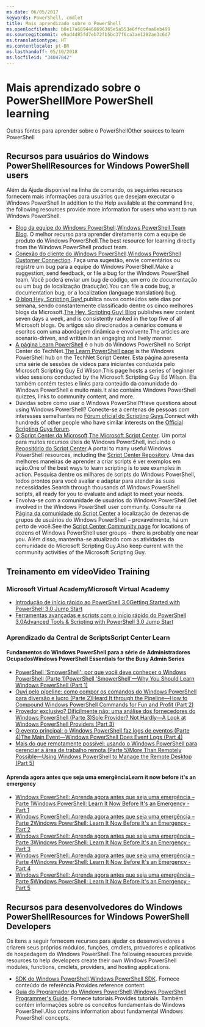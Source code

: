 ```yaml
---
ms.date: 06/05/2017
keywords: PowerShell, cmdlet
title: Mais aprendizado sobre o PowerShell
ms.openlocfilehash: b0e17a6894468696365e5a553e6ffccfaa8eb499
ms.sourcegitcommit: e9ad4d85fd7eb72fb5bc37f6ca3ae1282ae3c6d7
ms.translationtype: HT
ms.contentlocale: pt-BR
ms.lasthandoff: 05/10/2018
ms.locfileid: "34047842"
---
```

# <a name="more-powershell-learning"></a><span data-ttu-id="ea961-103">Mais aprendizado sobre o PowerShell</span><span class="sxs-lookup"><span data-stu-id="ea961-103">More PowerShell learning</span></span>

<span data-ttu-id="ea961-104">Outras fontes para aprender sobre o PowerShell</span><span class="sxs-lookup"><span data-stu-id="ea961-104">Other sources to learn PowerShell</span></span>

## <a name="resources-for-windows-powershell-users"></a><span data-ttu-id="ea961-105">Recursos para usuários do Windows PowerShell</span><span class="sxs-lookup"><span data-stu-id="ea961-105">Resources for Windows PowerShell users</span></span>

<span data-ttu-id="ea961-106">Além da Ajuda disponível na linha de comando, os seguintes recursos fornecem mais informações para usuários que desejam executar o Windows PowerShell.</span><span class="sxs-lookup"><span data-stu-id="ea961-106">In addition to the Help available at the command line, the following resources provide more information for users who want to run Windows PowerShell.</span></span>

- <span data-ttu-id="ea961-107">[Blog da equipe do Windows PowerShell](http://blogs.msdn.com/b/powershell/).</span><span class="sxs-lookup"><span data-stu-id="ea961-107">[Windows PowerShell Team Blog](http://blogs.msdn.com/b/powershell/).</span></span> <span data-ttu-id="ea961-108">O melhor recurso para aprender diretamente com a equipe de produto do Windows PowerShell.</span><span class="sxs-lookup"><span data-stu-id="ea961-108">The best resource for learning directly from the Windows PowerShell product team.</span></span>
- <span data-ttu-id="ea961-109">[Conexão do cliente do Windows PowerShell](http://Connect.Microsoft.com/PowerShell).</span><span class="sxs-lookup"><span data-stu-id="ea961-109">[Windows PowerShell Customer Connection](http://Connect.Microsoft.com/PowerShell).</span></span> <span data-ttu-id="ea961-110">Faça uma sugestão, envie comentários ou registre um bug para a equipe do Windows PowerShell.</span><span class="sxs-lookup"><span data-stu-id="ea961-110">Make a suggestion, send feedback, or file a bug for the Windows PowerShell team.</span></span> <span data-ttu-id="ea961-111">Você poderá enviar um bug de código, um erro de documentação ou um bug de localização (tradução).</span><span class="sxs-lookup"><span data-stu-id="ea961-111">You can file a code bug, a documentation bug, or a localization (language translation) bug.</span></span>
- <span data-ttu-id="ea961-112">[O blog Hey, Scripting Guy! ](https://blogs.technet.microsoft.com/heyscriptingguy/) publica novos conteúdos sete dias por semana, sendo constantemente classificado dentre os cinco melhores blogs da Microsoft.</span><span class="sxs-lookup"><span data-stu-id="ea961-112">[The Hey, Scripting Guy! Blog](https://blogs.technet.microsoft.com/heyscriptingguy/) publishes new content seven days a week, and is consistently ranked in the top five of all Microsoft blogs.</span></span> <span data-ttu-id="ea961-113">Os artigos são direcionados a cenários comuns e escritos com uma abordagem dinâmica e envolvente.</span><span class="sxs-lookup"><span data-stu-id="ea961-113">The articles are scenario-driven, and written in an engaging and lively manner.</span></span>
- <span data-ttu-id="ea961-114">[A página Learn PowerShell](https://blogs.technet.microsoft.com/heyscriptingguy/2015/01/04/weekend-scripter-the-best-ways-to-learn-powershell/) é o hub do Windows PowerShell no Script Center do TechNet.</span><span class="sxs-lookup"><span data-stu-id="ea961-114">[The Learn PowerShell page](https://blogs.technet.microsoft.com/heyscriptingguy/2015/01/04/weekend-scripter-the-best-ways-to-learn-powershell/) is the Windows PowerShell hub on the TechNet Script Center.</span></span> <span data-ttu-id="ea961-115">Esta página apresenta uma série de sessões de vídeos para iniciantes conduzida pelo Microsoft Scripting Guy Ed Wilson.</span><span class="sxs-lookup"><span data-stu-id="ea961-115">This page hosts a series of beginner video sessions conducted by the Microsoft Scripting Guy Ed Wilson.</span></span> <span data-ttu-id="ea961-116">Ela também contém testes e links para conteúdo da comunidade do Windows PowerShell e muito mais.</span><span class="sxs-lookup"><span data-stu-id="ea961-116">It also contains Windows PowerShell quizzes, links to community content, and more.</span></span>
- <span data-ttu-id="ea961-117">Dúvidas sobre como usar o Windows PowerShell?</span><span class="sxs-lookup"><span data-stu-id="ea961-117">Have questions about using Windows PowerShell?</span></span> <span data-ttu-id="ea961-118">Conecte-se a centenas de pessoas com interesses semelhantes no [Fórum oficial do Scripting Guys](http://social.technet.microsoft.com/forums/itcg/threads/).</span><span class="sxs-lookup"><span data-stu-id="ea961-118">Connect with hundreds of other people who have similar interests on the [Official Scripting Guys forum](http://social.technet.microsoft.com/forums/itcg/threads/).</span></span>
- <span data-ttu-id="ea961-119">[O Script Center da Microsoft](https://technet.microsoft.com/scriptcenter).</span><span class="sxs-lookup"><span data-stu-id="ea961-119">[The Microsoft Script Center](https://technet.microsoft.com/scriptcenter).</span></span> <span data-ttu-id="ea961-120">Um portal para muitos recursos úteis de Windows PowerShell, incluindo o [Repositório do Script Center](http://gallery.technet.microsoft.com/scriptcenter/).</span><span class="sxs-lookup"><span data-stu-id="ea961-120">A portal to many useful Windows PowerShell resources, including the [Script Center Repository](http://gallery.technet.microsoft.com/scriptcenter/).</span></span> <span data-ttu-id="ea961-121">Uma das melhores maneiras de aprender a criar scripts é ver exemplos em ação.</span><span class="sxs-lookup"><span data-stu-id="ea961-121">One of the best ways to learn scripting is to see examples in action.</span></span> <span data-ttu-id="ea961-122">Pesquisa dentre os milhares de scripts do Windows PowerShell, todos prontos para você avaliar e adaptar para atender às suas necessidades.</span><span class="sxs-lookup"><span data-stu-id="ea961-122">Search through thousands of Windows PowerShell scripts, all ready for you to evaluate and adapt to meet your needs.</span></span>
- <span data-ttu-id="ea961-123">Envolva-se com a comunidade de usuários do Windows PowerShell.</span><span class="sxs-lookup"><span data-stu-id="ea961-123">Get involved in the Windows PowerShell user community.</span></span> <span data-ttu-id="ea961-124">Consulte na [Página da comunidade do Script Center](https://technet.microsoft.com/scriptcenter/hh182567.aspx) a localização de dezenas de grupos de usuários do Windows PowerShell – provavelmente, há um perto de você.</span><span class="sxs-lookup"><span data-stu-id="ea961-124">See the [Script Center Community page](https://technet.microsoft.com/scriptcenter/hh182567.aspx) for locations of dozens of Windows PowerShell user groups - there is probably one near you.</span></span> <span data-ttu-id="ea961-125">Além disso, mantenha-se atualizado com as atividades da comunidade do Microsoft Scripting Guy.</span><span class="sxs-lookup"><span data-stu-id="ea961-125">Also keep current with the community activities of the Microsoft Scripting Guy.</span></span>

## <a name="video-training"></a><span data-ttu-id="ea961-126">Treinamento em vídeo</span><span class="sxs-lookup"><span data-stu-id="ea961-126">Video Training</span></span>

### <a name="microsoft-virtual-academy"></a><span data-ttu-id="ea961-127">Microsoft Virtual Academy</span><span class="sxs-lookup"><span data-stu-id="ea961-127">Microsoft Virtual Academy</span></span>
- [<span data-ttu-id="ea961-128">Introdução de início rápido ao PowerShell 3.0</span><span class="sxs-lookup"><span data-stu-id="ea961-128">Getting Started with PowerShell 3.0 Jump Start</span></span>](https://mva.microsoft.com/en-US/training-courses/getting-started-with-powershell-30-jump-start-8276)
- [<span data-ttu-id="ea961-129">Ferramentas avançadas e scripts com o início rápido do PowerShell 3.0</span><span class="sxs-lookup"><span data-stu-id="ea961-129">Advanced Tools & Scripting with PowerShell 3.0 Jump Start</span></span>](https://mva.microsoft.com/en-US/training-courses/advanced-tools-scripting-with-powershell-30-jump-start-8231)

### <a name="script-center-learn"></a><span data-ttu-id="ea961-130">Aprendizado da Central de Scripts</span><span class="sxs-lookup"><span data-stu-id="ea961-130">Script Center Learn</span></span>
#### <a name="windows-powershell-essentials-for-the-busy-admin-series"></a><span data-ttu-id="ea961-131">Fundamentos do Windows PowerShell para a série de Administradores Ocupados</span><span class="sxs-lookup"><span data-stu-id="ea961-131">Windows PowerShell Essentials for the Busy Admin Series</span></span>
- [<span data-ttu-id="ea961-132">PowerShell 'SmowerShell': por que você deve conhecer o Windows PowerShell &#40;Parte 1&#41;</span><span class="sxs-lookup"><span data-stu-id="ea961-132">PowerShell 'SmowerShell'—Why You Should Learn Windows PowerShell &#40;Part 1&#41;</span></span>](http://dlbmodigital.microsoft.com/webcasts/wmv/23976_Dnl_L.wmv)
- [<span data-ttu-id="ea961-133">Ouvi pelo pipeline: como compor os comandos do Windows PowerShell para diversão e lucro &#40;Parte 2&#41;</span><span class="sxs-lookup"><span data-stu-id="ea961-133">Heard It through the Pipeline—How to Compound Windows PowerShell Commands for Fun and Profit &#40;Part 2&#41;</span></span>](http://dlbmodigital.microsoft.com/webcasts/wmv/23977_Dnl_L.wmv)
- [<span data-ttu-id="ea961-134">Provedor exclusivo? Dificilmente não: uma análise dos fornecedores do Windows PowerShell &#40;Parte 3&#41;</span><span class="sxs-lookup"><span data-stu-id="ea961-134">Sole Provider? Not Hardly—A Look at Windows PowerShell Providers &#40;Part 3&#41;</span></span>](http://dlbmodigital.microsoft.com/webcasts/wmv/23978_Dnl_L.wmv)
- [<span data-ttu-id="ea961-135">O evento principal: o Windows PowerShell faz logs de eventos &#40;Parte 4&#41;</span><span class="sxs-lookup"><span data-stu-id="ea961-135">The Main Event—Windows PowerShell Does Event Logs &#40;Part 4&#41;</span></span>](http://dlbmodigital.microsoft.com/webcasts/wmv/23979_Dnl_L.wmv)
- [<span data-ttu-id="ea961-136">Mais do que remotamente possível: usando o Windows PowerShell para gerenciar a área de trabalho remota &#40;Parte 5&#41;</span><span class="sxs-lookup"><span data-stu-id="ea961-136">More Than Remotely Possible—Using Windows PowerShell to Manage the Remote Desktop &#40;Part 5&#41;</span></span>](http://dlbmodigital.microsoft.com/webcasts/wmv/23980_Dnl_L.wmv)

#### <a name="learn-it-now-before-its-an-emergency"></a><span data-ttu-id="ea961-137">Aprenda agora antes que seja uma emergência</span><span class="sxs-lookup"><span data-stu-id="ea961-137">Learn it now before it's an emergency</span></span>
- [<span data-ttu-id="ea961-138">Windows PowerShell: Aprenda agora antes que seja uma emergência – Parte 1</span><span class="sxs-lookup"><span data-stu-id="ea961-138">Windows PowerShell: Learn It Now Before It's an Emergency - Part 1</span></span>](http://dlbmodigital.microsoft.com/webcasts/wmv/1032481530_Dnl_L.wmv)
- [<span data-ttu-id="ea961-139">Windows PowerShell: Aprenda agora antes que seja uma emergência – Parte 2</span><span class="sxs-lookup"><span data-stu-id="ea961-139">Windows PowerShell: Learn It Now Before It's an Emergency - Part 2</span></span>](http://dlbmodigital.microsoft.com/webcasts/wmv/1032481542_Dnl_L.wmv)
- [<span data-ttu-id="ea961-140">Windows PowerShell: Aprenda agora antes que seja uma emergência – Parte 3</span><span class="sxs-lookup"><span data-stu-id="ea961-140">Windows PowerShell: Learn It Now Before It's an Emergency - Part 3</span></span>](http://dlbmodigital.microsoft.com/webcasts/wmv/1032481548_Dnl_L.wmv)
- [<span data-ttu-id="ea961-141">Windows PowerShell: Aprenda agora antes que seja uma emergência – Parte 4</span><span class="sxs-lookup"><span data-stu-id="ea961-141">Windows PowerShell: Learn It Now Before It's an Emergency - Part 4</span></span>](http://dlbmodigital.microsoft.com/webcasts/wmv/1032481552_Dnl_L.wmv)
- [<span data-ttu-id="ea961-142">Windows PowerShell: Aprenda agora antes que seja uma emergência – Parte 5</span><span class="sxs-lookup"><span data-stu-id="ea961-142">Windows PowerShell: Learn It Now Before It's an Emergency - Part 5</span></span>](http://dlbmodigital.microsoft.com/webcasts/wmv/1032481554_Dnl_L.wmv)

## <a name="resources-for-windows-powershell-developers"></a><span data-ttu-id="ea961-143">Recursos para desenvolvedores do Windows PowerShell</span><span class="sxs-lookup"><span data-stu-id="ea961-143">Resources for Windows PowerShell Developers</span></span>

<span data-ttu-id="ea961-144">Os itens a seguir fornecem recursos para ajudar os desenvolvedores a criarem seus próprios módulos, funções, cmdlets, provedores e aplicativos de hospedagem do Windows PowerShell.</span><span class="sxs-lookup"><span data-stu-id="ea961-144">The following resources provide resources to help developers create their own Windows PowerShell modules, functions, cmdlets, providers, and hosting applications.</span></span>

- <span data-ttu-id="ea961-145">[SDK do Windows PowerShell](http://go.microsoft.com/fwlink/p/?LinkID=89595).</span><span class="sxs-lookup"><span data-stu-id="ea961-145">[Windows PowerShell SDK](http://go.microsoft.com/fwlink/p/?LinkID=89595).</span></span> <span data-ttu-id="ea961-146">Fornece conteúdo de referência.</span><span class="sxs-lookup"><span data-stu-id="ea961-146">Provides reference content.</span></span>
- <span data-ttu-id="ea961-147">[Guia do Programador do Windows PowerShell](http://go.microsoft.com/fwlink/p/?LinkID=89596).</span><span class="sxs-lookup"><span data-stu-id="ea961-147">[Windows PowerShell Programmer's Guide](http://go.microsoft.com/fwlink/p/?LinkID=89596).</span></span> <span data-ttu-id="ea961-148">Fornece tutoriais.</span><span class="sxs-lookup"><span data-stu-id="ea961-148">Provides tutorials.</span></span> <span data-ttu-id="ea961-149">Também contém informações sobre os conceitos fundamentais do Windows PowerShell.</span><span class="sxs-lookup"><span data-stu-id="ea961-149">Also contains information about fundamental Windows PowerShell concepts.</span></span>
